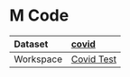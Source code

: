 



# M Code

|Dataset|[covid](./../covid.md)|
| :--- | :--- |
|Workspace|[Covid Test](../../Workspaces/Covid-Test.md)|
